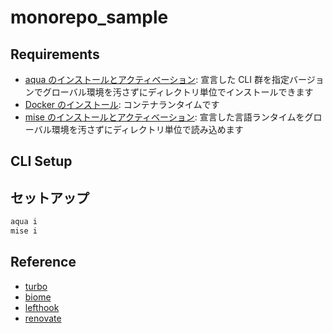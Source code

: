 # monorepo_sample

## Requirements
- [aqua のインストールとアクティベーション](https://aquaproj.github.io/): 宣言した CLI 群を指定バージョンでグローバル環境を汚さずにディレクトリ単位でインストールできます
- [Docker のインストール](https://www.docker.com/ja-jp/): コンテナランタイムです
- [mise のインストールとアクティベーション](https://mise.jdx.dev/getting-started.html): 宣言した言語ランタイムをグローバル環境を汚さずにディレクトリ単位で読み込めます

## CLI Setup

## セットアップ

```sh
aqua i
mise i
```

## Reference
- [turbo](https://turbo.build/)
- [biome](https://biomejs.dev/ja/)
- [lefthook](https://evilmartians.com/chronicles/lefthook-knock-your-teams-code-back-into-shape)
- [renovate](https://docs.renovatebot.com/)
